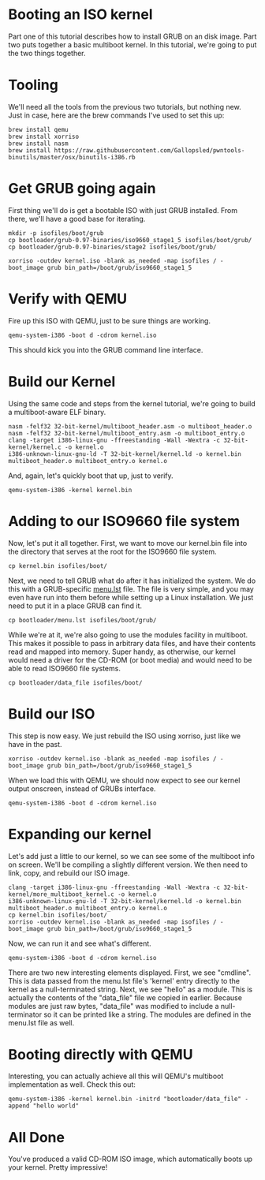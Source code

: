 # Booting an ISO kernel

Part one of this tutorial describes how to install GRUB on an disk image. Part two puts together a basic multiboot kernel. In this tutorial, we're going to put the two things together.

# Tooling

We'll need all the tools from the previous two tutorials, but nothing new. Just in case, here are the brew commands I've used to set this up:

    brew install qemu
    brew install xorriso
    brew install nasm
    brew install https://raw.githubusercontent.com/Gallopsled/pwntools-binutils/master/osx/binutils-i386.rb

# Get GRUB going again

First thing we'll do is get a bootable ISO with just GRUB installed. From there, we'll have a good base for iterating.

    mkdir -p isofiles/boot/grub
    cp bootloader/grub-0.97-binaries/iso9660_stage1_5 isofiles/boot/grub/
    cp bootloader/grub-0.97-binaries/stage2 isofiles/boot/grub/

    xorriso -outdev kernel.iso -blank as_needed -map isofiles / -boot_image grub bin_path=/boot/grub/iso9660_stage1_5

# Verify with QEMU

Fire up this ISO with QEMU, just to be sure things are working.

    qemu-system-i386 -boot d -cdrom kernel.iso

This should kick you into the GRUB command line interface.

# Build our Kernel

Using the same code and steps from the kernel tutorial, we're going to build a multiboot-aware ELF binary.

    nasm -felf32 32-bit-kernel/multiboot_header.asm -o multiboot_header.o
    nasm -felf32 32-bit-kernel/multiboot_entry.asm -o multiboot_entry.o
    clang -target i386-linux-gnu -ffreestanding -Wall -Wextra -c 32-bit-kernel/kernel.c -o kernel.o
    i386-unknown-linux-gnu-ld -T 32-bit-kernel/kernel.ld -o kernel.bin multiboot_header.o multiboot_entry.o kernel.o

And, again, let's quickly boot that up, just to verify.

    qemu-system-i386 -kernel kernel.bin

# Adding to our ISO9660 file system

Now, let's put it all together. First, we want to move our kernel.bin file into the directory that serves at the root for the ISO9660 file system.

    cp kernel.bin isofiles/boot/

Next, we need to tell GRUB what do after it has initialized the system. We do this with a GRUB-specific [menu.lst](bootloader/menu.lst) file. The file is very simple, and you may even have run into them before while setting up a Linux installation. We just need to put it in a place GRUB can find it.

    cp bootloader/menu.lst isofiles/boot/grub/

While we're at it, we're also going to use the modules facility in multiboot. This makes it possible to pass in arbitrary data files, and have their contents read and mapped into memory. Super handy, as otherwise, our kernel would need a driver for the CD-ROM (or boot media) and would need to be able to read ISO9660 file systems.

    cp bootloader/data_file isofiles/boot/

# Build our ISO

This step is now easy. We just rebuild the ISO using xorriso, just like we have in the past.

    xorriso -outdev kernel.iso -blank as_needed -map isofiles / -boot_image grub bin_path=/boot/grub/iso9660_stage1_5

When we load this with QEMU, we should now expect to see our kernel output onscreen, instead of GRUBs interface.

    qemu-system-i386 -boot d -cdrom kernel.iso

# Expanding our kernel

Let's add just a little to our kernel, so we can see some of the multiboot info on screen. We'll be compiling a slightly different version. We then need to link, copy, and rebuild our ISO image.

    clang -target i386-linux-gnu -ffreestanding -Wall -Wextra -c 32-bit-kernel/more_multiboot_kernel.c -o kernel.o
    i386-unknown-linux-gnu-ld -T 32-bit-kernel/kernel.ld -o kernel.bin multiboot_header.o multiboot_entry.o kernel.o
    cp kernel.bin isofiles/boot/
    xorriso -outdev kernel.iso -blank as_needed -map isofiles / -boot_image grub bin_path=/boot/grub/iso9660_stage1_5

Now, we can run it and see what's different.

    qemu-system-i386 -boot d -cdrom kernel.iso

There are two new interesting elements displayed. First, we see "cmdline". This is data passed from the menu.lst file's 'kernel' entry directly to the kernel as a null-terminated string. Next, we see "hello" as a module. This is actually the contents of the "data_file" file we copied in earlier. Because modules are just raw bytes, "data_file" was modified to include a null-terminator so it can be printed like a string. The modules are defined in the menu.lst file as well.

# Booting directly with QEMU

Interesting, you can actually achieve all this will QEMU's multiboot implementation as well. Check this out:

    qemu-system-i386 -kernel kernel.bin -initrd "bootloader/data_file" -append "hello world"

# All Done

You've produced a valid CD-ROM ISO image, which automatically boots up your kernel. Pretty impressive!

    